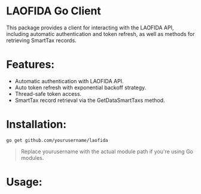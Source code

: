 ﻿# LAOFIDA Go Client
   This package provides a client for interacting with the LAOFIDA API, including automatic authentication and token refresh, as well as methods for retrieving SmartTax records.
   
# Features:
   - Automatic authentication with LAOFIDA API.
   - Auto token refresh with exponential backoff strategy.
   - Thread-safe token access.
   - SmartTax record retrieval via the GetDataSmartTaxs method.

# Installation:
   `go get github.com/yourusername/laofida`
> Replace yourusername with the actual module path if you're using Go modules.

# Usage:
